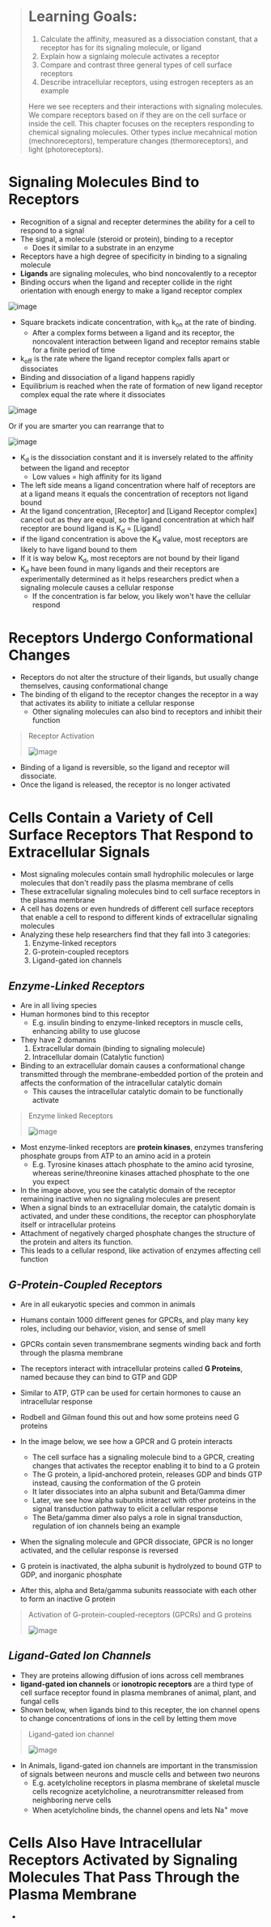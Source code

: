 > # Learning Goals:
> 1. Calculate the affinity, measured as a dissociation constant, that a receptor has for its signaling molecule, or ligand
> 2. Explain how a signlaing molecule activates a receptor
> 3. Compare and contrast three general types of cell surface receptors
> 4. Describe intracellular receptors, using estrogen recepters as an example
>
> Here we see recepters and their interactions with signaling molecules. We compare receptors based on if they are on the cell surface or inside the cell. This chapter focuses on the recepters responding to chemical signaling molecules. Other types inclue mecahnical motion (mechnoreceptors), temperature changes (thermoreceptors), and light (photoreceptors).

# Signaling Molecules Bind to Receptors
- Recognition of a signal and recepter determines the ability for a cell to respond to a signal
- The signal, a molecule (steroid or protein), binding to a receptor
  - Does it similar to a substrate in an enzyme
- Receptors have a high degree of specificity in binding to a signaling molecule
- **Ligands** are signaling molecules, who bind noncovalently to a receptor
- Binding occurs when the ligand and recepter collide in the right orientation with enough energy to make a ligand receptor complex

![image](https://github.com/MCBasterSheet/MCBasterSheet/assets/157453648/906b33d4-7d11-4095-b455-946b995145f8)

- Square brackets indicate concentration, with k<sub/>on</sub> at the rate of binding.
  - After a complex forms between a ligand and its receptor, the noncovalent interaction between ligand and receptor remains stable for a finite period of time
- k<sub/>off</sub> is the rate where the ligand receptor complex falls apart or dissociates
- Binding and dissociation of a ligand happens rapidly
- Equilibrium is reached when the rate of formation of new ligand receptor complex equal the rate where it dissociates

![image](https://github.com/MCBasterSheet/MCBasterSheet/assets/157453648/373d7a37-8071-40df-8dcb-a14a770c7fff)

Or if you are smarter you can rearrange that to 

![image](https://github.com/MCBasterSheet/MCBasterSheet/assets/157453648/8fe1aff2-defe-485d-aa81-7e621e43f340)

- K<sub/>d</sub> is the dissociation constant and it is inversely related to the affinity between the ligand and receptor
  - Low values = high affinity for its ligand
- The left side means a ligand concentration where half of receptors are at a ligand means it equals the concentration of receptors not ligand bound
- At the ligand concentration, [Receptor] and [Ligand Receptor complex] cancel out as they are equal, so the ligand concentration at which half receptor are bound ligand is K<sub/>d</sub> = [Ligand]
- if the ligand concentration is above the K<sub/>d</sub> value, most receptors are likely to have ligand bound to them
- If it is way below K<sub/>d</sub>, most receptors are not bound by their ligand
- K<sub/>d</sub> have been found in many ligands and their receptors are experimentally determined as it helps researchers predict when a signaling molecule causes a cellular response
  - If the concentration is far below, you likely won't have the cellular respond

# Receptors Undergo Conformational Changes
- Receptors do not alter the structure of their ligands, but usually change themselves, causing conformational change
- The binding of th eligand to the receptor changes the receptor in a way that activates its ability to initiate a cellular response
  - Other signaling molecules can also bind to receptors and inhibit their function

> Receptor Activation
>
> ![image](https://github.com/MCBasterSheet/MCBasterSheet/assets/157453648/a21ef59d-abb2-452f-aa5d-135ecc930341)

- Binding of a ligand is reversible, so the ligand and receptor will dissociate.
- Once the ligand is released, the receptor is no longer activated

# Cells Contain a Variety of Cell Surface Receptors That Respond to Extracellular Signals
- Most signaling molecules contain small hydrophilic molecules or large molecules that don't readily pass the plasma membrane of cells
- These extracellular signaling molecules bind to cell surface receptors in the plasma membrane
- A cell has dozens or even hundreds of different cell surface receptors that enable a cell to respond to different kinds of extracellular signaling molecules
- Analyzing these help researchers find that they fall into 3 categories:
  1. Enzyme-linked receptors
  2. G-protein-coupled receptors
  3. Ligand-gated ion channels

## *Enzyme-Linked Receptors*
- Are in all living species
- Human hormones bind to this receptor
  - E.g. insulin binding to enzyme-linked receptors in muscle cells, enhancing ability to use glucose
- They have 2 domanins
  1. Extracellular domain (binding to signaling molecule)
  2. Intracellular domain (Catalytic function)
- Binding to an extracellular domain causes a conformational change transmitted through the membrane-embedded portion of the protein and affects the conformation of the intracellular catalytic domain
  - This causes the intracellular catalytic domain to be functionally activate

> Enzyme linked Receptors
>
> ![image](https://github.com/MCBasterSheet/MCBasterSheet/assets/157453648/6e153889-876a-489c-99cf-d3c94953bc12)

- Most enzyme-linked receptors are **protein kinases**, enzymes transfering phosphate groups from ATP to an amino acid in a protein
  - E.g. Tyrosine kinases attach phosphate to the amino acid tyrosine, whereas serine/threonine kinases attached phosphate to the one you expect
- In the image above, you see the catalytic domain of the receptor remaining inactive when no signaling molecules are present
- When a signal binds to an extracellular domain, the catalytic domain is activated, and under these conditions, the receptor can phosphorylate itself or intracellular proteins
- Attachment of negatively charged phosphate changes the structure of the protein and alters its function.
- This leads to a cellular respond, like activation of enzymes affecting cell function

## *G-Protein-Coupled Receptors*
- Are in all eukaryotic species and common in animals
- Humans contain 1000 different genes for GPCRs, and play many key roles, including our behavior, vision, and sense of smell
- GPCRs contain seven transmembrane segments winding back and forth through the plasma membrane
- The receptors interact with intracellular proteins called **G Proteins**, named because they can bind to GTP and GDP
- Similar to ATP, GTP can be used for certain hormones to cause an intracellular response
- Rodbell and Gilman found this out and how some proteins need G proteins
- In the image below, we see how a GPCR and G protein interacts
  - The cell surface has a signaling molecule bind to a GPCR, creating changes that activates the receptor enabling it to bind to a G protein
  - The G protein, a lipid-anchored protein, releases GDP and binds GTP instead, causing the conformation of the G protein
  - It later dissociates into an alpha subunit and Beta/Gamma dimer
  - Later, we see how alpha subunits interact with other proteins in the signal transduction pathway to elicit a cellular response
  - The Beta/gamma dimer also palys a role in signal transduction, regulation of ion channels being an example

- When the signaling molecule and GPCR dissociate, GPCR is no longer activated, and the cellular response is reversed
- G protein is inactivated, the alpha subunit is hydrolyzed to bound GTP to GDP, and inorganic phosphate
- After this, alpha and Beta/gamma subunits reassociate with each other to form an inactive G protein

> Activation of G-protein-coupled-receptors (GPCRs) and G proteins
>
> ![image](https://github.com/MCBasterSheet/MCBasterSheet/assets/157453648/a5535379-c443-4f04-8856-2a2a0ff48ce3)

## *Ligand-Gated Ion Channels*
- They are proteins allowing diffusion of ions across cell membranes
- **ligand-gated ion channels** or **ionotropic receptors** are a third type of cell surface receptor found in plasma membranes of animal, plant, and fungal cells
- Shown below, when ligands bind to this recepter, the ion channel opens to change concentrations of ions in the cell by letting them move

> Ligand-gated ion channel
>
> ![image](https://github.com/MCBasterSheet/MCBasterSheet/assets/157453648/6bfb032c-97f7-41ce-bf08-152ff71ea49f)

- In Animals, ligand-gated ion channels are important in the transmission of signals between neurons and muscle cells and between two neurons
  - E.g. acetylcholine receptors in plasma membrane of skeletal muscle cells recognize acetylcholine, a neurotransmitter released from neighboring nerve cells
  - When acetylcholine binds, the channel opens and lets Na<sup/>+</sup> move

# Cells Also Have Intracellular Receptors Activated by Signaling Molecules That Pass Through the Plasma Membrane
- 
